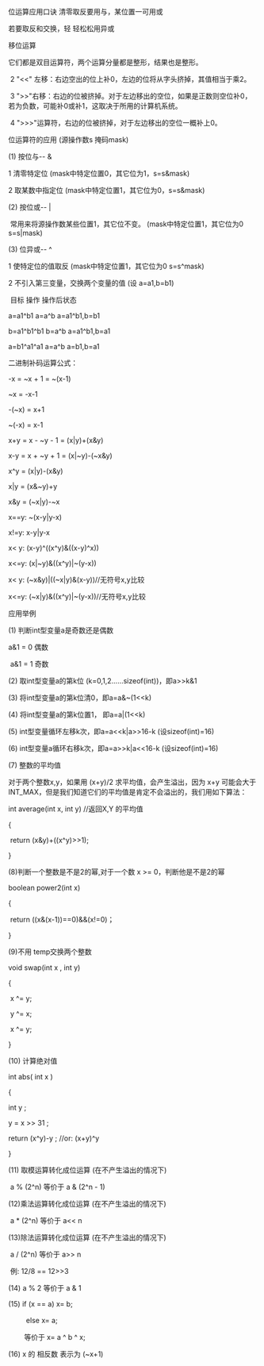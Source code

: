 位运算应用口诀
清零取反要用与，某位置一可用或

若要取反和交换，轻 轻松松用异或


移位运算

它们都是双目运算符，两个运算分量都是整形，结果也是整形。

​     2 "<<" 左移：右边空出的位上补0，左边的位将从字头挤掉，其值相当于乘2。

​     3 ">>"右移：右边的位被挤掉。对于左边移出的空位，如果是正数则空位补0，若为负数，可能补0或补1，这取决于所用的计算机系统。

​     4 ">>>"运算符，右边的位被挤掉，对于左边移出的空位一概补上0。


位运算符的应用 (源操作数s 掩码mask)

(1) 按位与-- &

1 清零特定位 (mask中特定位置0，其它位为1，s=s&mask)

2 取某数中指定位 (mask中特定位置1，其它位为0，s=s&mask)

(2) 按位或-- |

​    常用来将源操作数某些位置1，其它位不变。 (mask中特定位置1，其它位为0 s=s|mask)

(3) 位异或-- ^

1 使特定位的值取反 (mask中特定位置1，其它位为0 s=s^mask)

2 不引入第三变量，交换两个变量的值 (设 a=a1,b=b1)

​    目标           操作              操作后状态

a=a1^b1         a=a^b              a=a1^b1,b=b1

b=a1^b1^b1      b=a^b              a=a1^b1,b=a1

a=b1^a1^a1      a=a^b              a=b1,b=a1


二进制补码运算公式：

-x = ~x + 1 = ~(x-1)

~x = -x-1

-(~x) = x+1

~(-x) = x-1

x+y = x - ~y - 1 = (x|y)+(x&y)

x-y = x + ~y + 1 = (x|~y)-(~x&y)

x^y = (x|y)-(x&y)

x|y = (x&~y)+y

x&y = (~x|y)-~x

x==y:    ~(x-y|y-x)

x!=y:    x-y|y-x

x< y:    (x-y)^((x^y)&((x-y)^x))

x<=y:    (x|~y)&((x^y)|~(y-x))

x< y:    (~x&y)|((~x|y)&(x-y))//无符号x,y比较

x<=y:    (~x|y)&((x^y)|~(y-x))//无符号x,y比较


应用举例

(1) 判断int型变量a是奇数还是偶数           

a&1   = 0 偶数

​       a&1 =   1 奇数

(2) 取int型变量a的第k位 (k=0,1,2……sizeof(int))，即a>>k&1

(3) 将int型变量a的第k位清0，即a=a&~(1<<k)

(4) 将int型变量a的第k位置1， 即a=a|(1<<k)

(5) int型变量循环左移k次，即a=a<<k|a>>16-k   (设sizeof(int)=16)

(6) int型变量a循环右移k次，即a=a>>k|a<<16-k   (设sizeof(int)=16)

(7) 整数的平均值

对于两个整数x,y，如果用 (x+y)/2 求平均值，会产生溢出，因为 x+y 可能会大于INT_MAX，但是我们知道它们的平均值是肯定不会溢出的，我们用如下算法：

int average(int x, int y)   //返回X,Y 的平均值

{   

​     return (x&y)+((x^y)>>1);

}

(8)判断一个整数是不是2的幂,对于一个数 x >= 0，判断他是不是2的幂

boolean power2(int x)

{

​    return ((x&(x-1))==0)&&(x!=0)；

}

(9)不用 temp交换两个整数

void swap(int x , int y)

{

​    x ^= y;

​    y ^= x;

​    x ^= y;

}

(10) 计算绝对值

int abs( int x )

{

int y ;

y = x >> 31 ;

return (x^y)-y ;        //or: (x+y)^y

}

(11) 取模运算转化成位运算 (在不产生溢出的情况下)

​         a % (2^n) 等价于 a & (2^n - 1)

(12)乘法运算转化成位运算 (在不产生溢出的情况下)

​         a * (2^n) 等价于 a<< n

(13)除法运算转化成位运算 (在不产生溢出的情况下)

​         a / (2^n) 等价于 a>> n

​        例: 12/8 == 12>>3

(14) a % 2 等价于 a & 1       

(15) if (x == a) x= b;

　 　          else x= a;

　　      等价于 x= a ^ b ^ x;

(16) x 的 相反数 表示为 (~x+1)